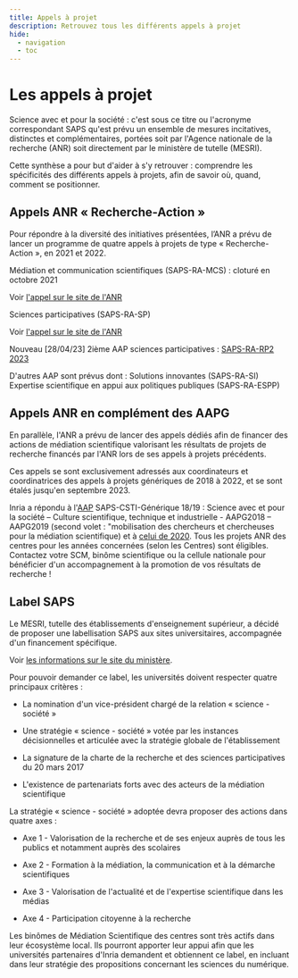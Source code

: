 ```yaml
---
title: Appels à projet
description: Retrouvez tous les différents appels à projet
hide:
  - navigation
  - toc
---
```


# Les appels à projet

Science avec et pour la société : c'est sous ce titre ou l'acronyme correspondant SAPS qu'est prévu un ensemble de mesures incitatives, distinctes et complémentaires, portées soit par l'Agence nationale de la recherche (ANR) soit directement par le ministère de tutelle (MESRI).

Cette synthèse a pour but d'aider à s'y retrouver : comprendre les spécificités des différents appels à projets, afin de savoir où, quand, comment se positionner.

## Appels ANR « Recherche-Action »

Pour répondre à la diversité des initiatives présentées, l’ANR a prévu de lancer un programme de quatre appels à projets de type « Recherche-Action »,  en 2021 et 2022.

Médiation et communication scientifiques (SAPS-RA-MCS) : cloturé en octobre 2021

Voir [l'appel sur le site de l'ANR](https://anr.fr/fr/detail/call/appel-a-projets-saps-ra-mcs-2021-science-avec-et-pour-la-societe-recherche-action-mediation-et/)

Sciences participatives (SAPS-RA-SP)

Voir [l'appel sur le site de l'ANR](https://anr.fr/fr/detail/call/appel-a-projets-science-avec-et-pour-la-societe-recherches-participatives/)

Nouveau [28/04/23] 2ième AAP sciences participatives : [SAPS-RA-RP2 2023](https://anr.fr/fr/detail/call/appel-a-projets-science-avec-et-pour-la-societe-recherches-participatives-2/)

D'autres AAP sont prévus dont :
Solutions innovantes (SAPS-RA-SI)
Expertise scientifique en appui aux politiques publiques (SAPS-RA-ESPP)

## Appels ANR en complément des AAPG
 
En parallèle, l'ANR a prévu de lancer des appels dédiés afin de financer des actions de médiation scientifique valorisant les résultats de projets de recherche financés par l'ANR lors de ses appels à projets précédents.

Ces appels se sont exclusivement adressés aux coordinateurs et coordinatrices des appels à projets génériques de 2018 à 2022, et se sont étalés jusqu'en septembre 2023. 

Inria a répondu à l'[AAP](https://anr.fr/fr/detail/call/appel-saps-csti-generique-1819-science-avec-et-pour-la-societe-culture-scientifique-technique/) SAPS-CSTI-Générique 18/19 : Science avec et pour la société – Culture scientifique, technique et industrielle - AAPG2018 – AAPG2019 (second volet : "mobilisation des chercheurs et chercheuses pour la médiation scientifique) et à [celui de 2020](https://anr.fr/fr/detail/call/science-avec-et-pour-la-societe-culture-scientifique-technique-et-industrielle-aapg2020/). Tous les projets ANR des centres pour les années concernées (selon les Centres) sont éligibles. Contactez votre SCM, binôme scientifique ou la cellule nationale pour bénéficier d'un accompagnement à la promotion de vos résultats de recherche !

## Label SAPS

Le MESRI, tutelle des établissements d'enseignement supérieur, a décidé de proposer une labellisation SAPS aux sites universitaires, accompagnée d'un financement spécifique.

Voir [les informations sur le site du ministère](https://www.enseignementsup-recherche.gouv.fr/fr/criteres-du-label-science-avec-et-pour-la-societe-saps-49490).

Pour pouvoir demander ce label, les universités doivent respecter quatre principaux critères :

- La nomination d'un vice-président chargé de la relation « science - société »

- Une stratégie « science - société » votée par les instances décisionnelles et articulée avec la stratégie globale de l'établissement

- La signature de la charte de la recherche et des sciences participatives du 20 mars 2017

- L'existence de partenariats forts avec des acteurs de la médiation scientifique

La stratégie « science - société » adoptée devra proposer des actions dans quatre axes :

- Axe 1 - Valorisation de la recherche et de ses enjeux auprès de tous les publics et notamment auprès des scolaires

- Axe 2 - Formation à la médiation, la communication et à la démarche scientifiques

- Axe 3 - Valorisation de l'actualité et de l'expertise scientifique dans les médias

- Axe 4 - Participation citoyenne à la recherche

Les binômes de Médiation Scientifique des centres sont très actifs dans leur écosystème local. Ils pourront apporter leur appui afin que les universités partenaires d'Inria demandent et obtiennent ce label, en incluant dans leur stratégie des propositions concernant les sciences du numérique.
